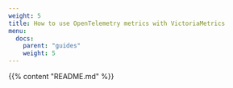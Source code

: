 ```yaml
---
weight: 5
title: How to use OpenTelemetry metrics with VictoriaMetrics
menu:
  docs:
    parent: "guides"
    weight: 5
---
```

{{% content "README.md" %}}
